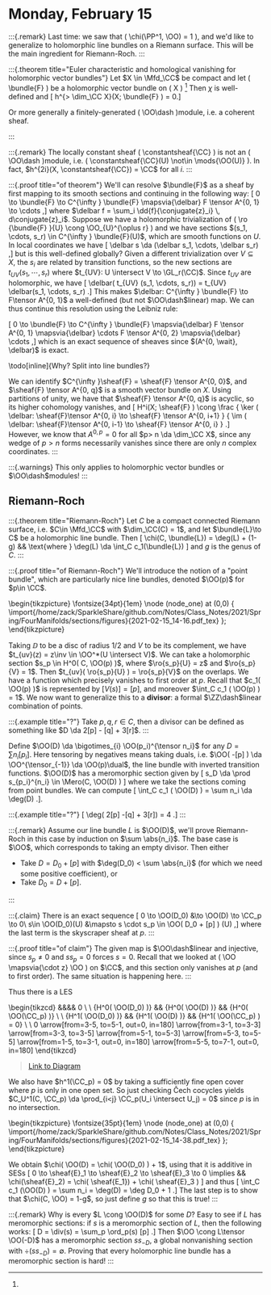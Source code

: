 # Monday, February 15

:::{.remark}
Last time: we saw that \( \chi(\PP^1, \OO) = 1 \), and we'd like to generalize to holomorphic line bundles on a Riemann surface.
This will be the main ingredient for Riemann-Roch.
:::

:::{.theorem title="Euler characteristic and homological vanishing for holomorphic vector bundles"}
Let $X \in \Mfd_\CC$ be compact and let \( \bundle{F} \) be a holomorphic vector bundle on \( X \) 
[^coh_sheaf_general]
Then $\chi$ is well-defined and \[ h^{> \dim_\CC X}(X; \bundle{F} ) = 0.\]

[^coh_sheaf_general]: 
Or more generally a finitely-generated \( \OO\dash \)module, i.e. a coherent sheaf.

:::

:::{.remark}
The locally constant sheaf \( \constantsheaf{\CC} \) is not an \( \OO\dash \)module, i.e. \( \constantsheaf{\CC}(U) \not\in \mods{\OO(U)} \).
In fact, $h^{2i}(X, \constantsheaf{\CC}) = \CC$ for all $i$.
:::

:::{.proof title="of theorem"}
We'll can resolve $\bundle{F}$ as a sheaf by first mapping to its smooth sections and continuing in the following way:
\[
0 \to \bundle{F} \to C^{\infty } \bundle{F} \mapsvia{\delbar} F \tensor A^{0, 1} \to \cdots
,\]
where $\delbar f = \sum_i \dd{f}{\conjugate{z}_i} \, d\conjugate{z}_i$.
Suppose we have a holomorphic trivialization of \( \ro {\bundle{F} }{U} \cong \OO_{U}^{\oplus r} \) and we have sections $(s_1, \cdots, s_r) \in C^{\infty } \bundle{F}(U)$, which are smooth functions on $U$.
In local coordinates we have 
\[
\delbar s \da (\delbar s_1, \cdots, \delbar s_r)
,\] 
but is this well-defined globally?
Given a different trivialization over $V \subseteq X$, the $s_i$ are related by transition functions, so the new sections are $t_{UV}(s_1, \cdots, s_r)$ where $t_{UV}: U \intersect V \to \GL_r(\CC)$.
Since $t_{UV}$ are holomorphic, we have 
\[
\delbar( t_{UV} (s_1, \cdots, s_r)) = t_{UV} \delbar(s_1, \cdots, s_r)
.\]
This makes $\delbar: C^{\infty } \bundle{F} \to F\tensor A^{0, 1}$ a well-defined (but not $\OO\dash$linear) map.
We can thus continue this resolution using the Leibniz rule:

\[
0 \to \bundle{F} \to C^{\infty } \bundle{F} \mapsvia{\delbar} F \tensor A^{0, 1} \mapsvia{\delbar} \cdots F \tensor A^{0, 2} \mapsvia{\delbar} \cdots
,\]
which is an exact sequence of sheaves since $(A^{0, \wait}, \delbar)$ is exact.

\todo[inline]{Why? Split into line bundles?}

We can identify $C^{\infty }\sheaf{F} = \sheaf{F} \tensor A^{0, 0}$, and $\sheaf{F} \tensor A^{0, q}$ is a smooth vector bundle on $X$.
Using partitions of unity, we have that $\sheaf{F} \tensor A^{0, q}$ is acyclic, so its higher cohomology vanishes, and 
\[
H^i(X; \sheaf{F} ) \cong 
\frac
{ \ker ( \delbar: \sheaf{F}\tensor A^{0, i} \to \sheaf{F} \tensor A^{0, i+1} }
{ \im ( \delbar: \sheaf{F}\tensor A^{0, i-1} \to \sheaf{F} \tensor A^{0, i} }
.\]
However, we know that $A^{0, p} = 0$ for all $p> n \da \dim_\CC X$, since any wedge of $p>n$ forms necessarily vanishes since there are only $n$ complex coordinates.
:::

:::{.warnings}
This only applies to holomorphic vector bundles or $\OO\dash$modules!
:::

## Riemann-Roch

:::{.theorem title="Riemann-Roch"}
Let $C$ be a compact connected Riemann surface, i.e. $C\in \Mfd_\CC$ with $\dim_\CC(C) = 1$, and let $\bundle{L}\to C$ be a holomorphic line bundle.
Then
\[
\chi(C, \bundle{L}) = \deg(L) + (1-g) && \text{where } \deg(L) \da \int_C c_1(\bundle{L})
\]
and $g$ is the genus of $C$.
:::

:::{.proof title="of Riemann-Roch"}
We'll introduce the notion of a "point bundle", which are particularly nice line bundles, denoted $\OO(p)$ for $p\in \CC$.

\begin{tikzpicture}
\fontsize{34pt}{1em} 
\node (node_one) at (0,0) { \import{/home/zack/SparkleShare/github.com/Notes/Class_Notes/2021/Spring/FourManifolds/sections/figures}{2021-02-15_14-16.pdf_tex} };
\end{tikzpicture}

Taking $\DD$ to be a disc of radius $1/2$ and $V$ to be its complement, we have $t_{uv}(z) = z\inv \in \OO^*(U \intersect V)$.
We can take a holomorphic section $s_p \in H^0( C, \OO(p) )$, where $\ro{s_p}{U} = z$ and $\ro{s_p}{V} = 1$.
Then $t_{uv}( \ro{s_p}{U} ) = \ro{s_p}{V}$ on the overlaps.
We have a function which precisely vanishes to first order at $p$.
Recall that $c_1( \OO(p) )$ is represented by $[ V(s) ] = [p]$, and moreover $\int_C c_1 ( \OO(p) ) = 1$.
We now want to generalize this to a **divisor**: a formal $\ZZ\dash$linear combination of points.


:::{.example title="?"}
Take $p, q,r\in C$, then a divisor can be defined as something like $D \da 2[p] - [q] + 3[r]$.
:::

Define $\OO(D) \da \bigotimes_{i} \OO(p_i)^{\tensor n_i}$ for any $D = \sum n_i [p_i]$.
Here tensoring by negatives means taking duals, i.e. $\OO( -[p] ) \da \OO^{\tensor_{-1}} \da \OO(p)\dual$, the line bundle with inverted transition functions.
$\OO(D)$ has a meromorphic section given by 
\[
s_D \da \prod s_{p_i}^{n_i} \in \Mero(C, \OO(D) )
\]
where we take the sections coming from point bundles.
We can compute \[
\int_C c_1 ( \OO(D) ) = \sum n_i \da \deg(D)
.\].

:::{.example title="?"}
\[
\deg( 2[p] -[q] + 3[r]) = 4
.\]
:::

:::{.remark}
Assume our line bundle $L$ is $\OO(D)$, we'll prove Riemann-Roch in this case by induction on $\sum \abs{n_i}$.
The base case is $\OO$, which corresponds to taking an empty divisor.
Then either

- Take $D = D_0 + [p]$ with $\deg(D_0) < \sum \abs{n_i}$ (for which we need some positive coefficient), or
- Take $D_0 = D + [p]$.


:::

:::{.claim}
There is an exact sequence
\[
0 \to \OO(D_0) &\to \OO(D) \to \CC_p \to 0\\
s\in \OO(D_0)(U) &\mapsto s \cdot s_p \in \OO( D_0 + [p] ) (U)
,\]
where the last term is the skyscraper sheaf at $p$.
:::

:::{.proof title="of claim"}
The given map is $\OO\dash$linear and injective, since $s_p\neq 0$ and $s s_p=0$ forces $s=0$.
Recall that we looked at \( \OO \mapsvia{\cdot z} \OO \) on $\CC$, and this section only vanishes at $p$ (and to first order).
The same situation is happening here.
:::

Thus there is a LES

\begin{tikzcd}
	&&&& 0 \\
	\\
	{H^0( \OO(D_0) )} && {H^0( \OO(D) )} && {H^0( \OO(\CC_p) )} \\
	\\
	{H^1( \OO(D_0) )} && {H^1( \OO(D) )} && {H^1( \OO(\CC_p) ) = 0} \\
	\\
	0
	\arrow[from=3-5, to=5-1, out=0, in=180]
	\arrow[from=3-1, to=3-3]
	\arrow[from=3-3, to=3-5]
	\arrow[from=5-1, to=5-3]
	\arrow[from=5-3, to=5-5]
	\arrow[from=1-5, to=3-1, out=0, in=180]
	\arrow[from=5-5, to=7-1, out=0, in=180]
\end{tikzcd}

> [Link to Diagram](https://q.uiver.app/?q=WzAsOCxbMCwyLCJIXjAoIFxcT08oRF8wKSApIl0sWzIsMiwiSF4wKCBcXE9PKEQpICkiXSxbNCwyLCJIXjAoIFxcT08oXFxDQ19wKSApIl0sWzAsNCwiSF4xKCBcXE9PKERfMCkgKSJdLFsyLDQsIkheMSggXFxPTyhEKSApIl0sWzQsNCwiSF4xKCBcXE9PKFxcQ0NfcCkgKSA9IDAiXSxbNCwwLCIwIl0sWzAsNiwiMCJdLFsyLDNdLFswLDFdLFsxLDJdLFszLDRdLFs0LDVdLFs2LDBdLFs1LDddXQ==)


We also have $h^1(\CC_p) = 0$ by taking a sufficiently fine open cover where $p$ is only in one open set.
So just checking Čech cocycles yields $C_U^1(C, \CC_p) \da \prod_{i<j} \CC_p(U_i \intersect U_j) = 0$ since $p$ is in no intersection.

\begin{tikzpicture}
\fontsize{35pt}{1em} 
\node (node_one) at (0,0) { \import{/home/zack/SparkleShare/github.com/Notes/Class_Notes/2021/Spring/FourManifolds/sections/figures}{2021-02-15_14-38.pdf_tex} };
\end{tikzpicture}

We obtain $\chi( \OO(D) = \chi( \OO(D_0) ) + 1$, using that it is additive in SESs 
\[
0 \to 
\sheaf{E}_1 \to
\sheaf{E}_2 \to
\sheaf{E}_3 \to
0
\implies && 
\chi(\sheaf{E}_2) = \chi( \sheaf{E_1}) + \chi( \sheaf{E}_3 )
\]
and thus
\[
\int_C c_1 (\OO(D) ) = \sum n_i = \deg(D) = \deg D_0 + 1
.\]
The last step is to show that $\chi(C, \OO) = 1-g$, so just define $g$ so that this is true!
:::

:::{.remark}
Why is every $L \cong \OO(D)$ for some $D$?
Easy to see if $L$ has meromorphic sections: if $s$ is a meromorphic section of $L$, then the following works:
\[
D = \div(s) = \sum_p \ord_p(s) [p]
.\]
Then $\OO \cong L\tensor \OO(-D)$ has a meromorphic section $s s_{-D}$, a global nonvanishing section with $\div(s s_{-D} ) = \emptyset$.
Proving that every holomorphic line bundle has a meromorphic section is hard!
:::

